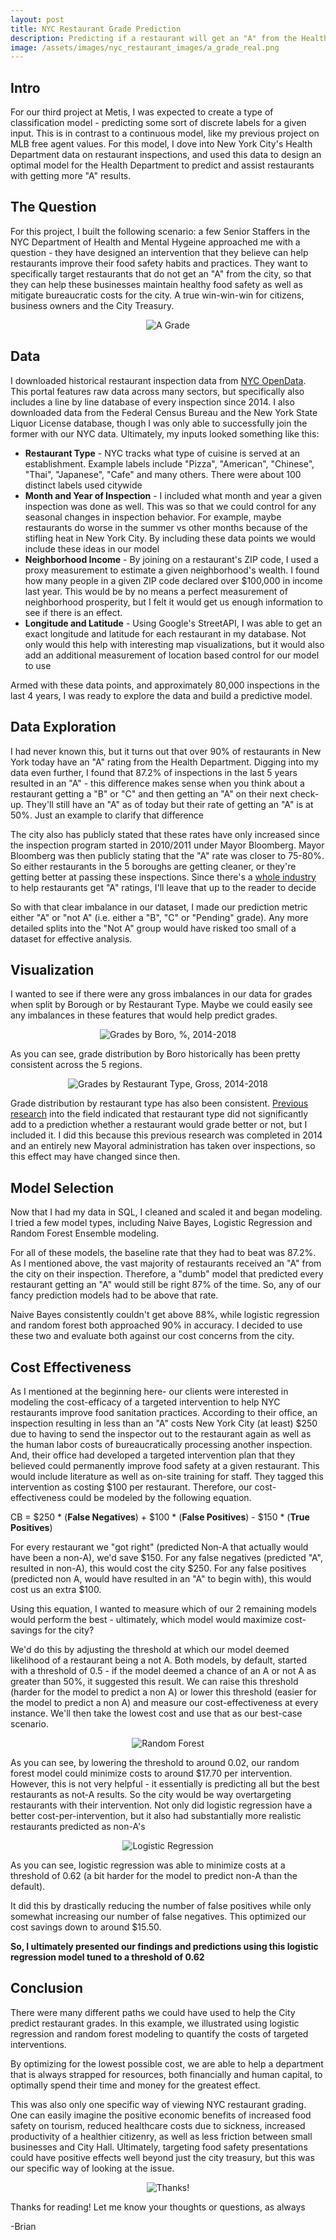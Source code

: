 ```yaml
---
layout: post
title: NYC Restaurant Grade Prediction
description: Predicting if a restaurant will get an "A" from the Health Department
image: /assets/images/nyc_restaurant_images/a_grade_real.png
---
```


## Intro
For our third project at Metis, I was expected to create a type of classification model - predicting some sort of discrete labels for a given input. This is in contrast to a continuous model, like my previous project on MLB free agent values. For this model, I dove into New York City's Health Department data on restaurant inspections, and used this data to design an optimal model for the Health Department to predict and assist restaurants with getting more "A" results.

## The Question
For this project, I built the following scenario: a few Senior Staffers in the NYC Department of Health and Mental Hygeine approached me with a question - they have designed an intervention that they believe can help restaurants improve their food safety habits and practices. They want to specifically target restaurants that do not get an "A" from the city, so that they can help these businesses maintain healthy food safety as well as mitigate bureaucratic costs for the city. A true win-win-win for citizens, business owners and the City Treasury.

<p align="center">
  <img src="/assets/images/nyc_restaurant_images/a_grade_real.png" alt="A Grade"/>
</p>

## Data
I downloaded historical restaurant inspection data from [NYC OpenData](https://data.cityofnewyork.us/Health/DOHMH-New-York-City-Restaurant-Inspection-Results/xx67-kt59). This portal features raw data across many sectors, but specifically also includes a line by line database of every inspection since 2014. I also downloaded data from the Federal Census Bureau and the New York State Liquor License database, though I was only able to successfully join the former with our NYC data. Ultimately, my inputs looked something like this:

* **Restaurant Type** - NYC tracks what type of cuisine is served at an establishment. Example labels include "Pizza", "American", "Chinese", "Thai", "Japanese", "Cafe" and many others. There were about 100 distinct labels used citywide
* **Month and Year of Inspection** - I included what month and year a given inspection was done as well. This was so that we could control for any seasonal changes in inspection behavior. For example, maybe restaurants do worse in the summer vs other months because of the stifling heat in New York City. By including these data points we would include these ideas in our model
* **Neighborhood Income** - By joining on a restaurant's ZIP code, I used a proxy measurement to estimate a given neighborhood's wealth. I found how many people in a given ZIP code declared over $100,000 in income last year. This would be by no means a perfect measurement of neighborhood prosperity, but I felt it would get us enough information to see if there is an effect.
* **Longitude and Latitude** - Using Google's StreetAPI, I was able to get an exact longitude and latitude for each restaurant in my database. Not only would this help with interesting map visualizations, but it would also add an additional measurement of location based control for our model to use


Armed with these data points, and approximately 80,000 inspections in the last 4 years, I was ready to explore the data and build a predictive model.

## Data Exploration

I had never known this, but it turns out that over 90% of restaurants in New York today have an "A" rating from the Health Department. Digging into my data even further, I found that 87.2% of inspections in the last 5 years resulted in an "A" - this difference makes sense when you think about a restaurant getting a "B" or "C" and then getting an "A" on their next check-up. They'll still have an "A" as of today but their rate of getting an "A" is at 50%. Just an example to clarify that difference

The city also has publicly stated that these rates have only increased since the inspection program started in 2010/2011 under Mayor Bloomberg. Mayor Bloomberg was then publicly stating that the "A" rate was closer to 75-80%. So either restaurants in the 5 boroughs are getting cleaner, or they're getting better at passing these inspections. Since there's a [whole industry](https://www.nytimes.com/2015/10/05/nyregion/health-exam-help-for-restaurants-to-avoid-rodents-or-worse-a-c.html?action=click&contentCollection=N.Y.%20%2F%20Region&module=RelatedCoverage&region=EndOfArticle&pgtype=article) to help restaurants get "A" ratings, I'll leave that up to the reader to decide

So with that clear imbalance in our dataset, I made our prediction metric either "A" or "not A" (i.e. either a "B", "C" or "Pending" grade). Any more detailed splits into the "Not A" group would have risked too small of a dataset for effective analysis.

## Visualization
I wanted to see if there were any gross imbalances in our data for grades when split by Borough or by Restaurant Type. Maybe we could easily see any imbalances in these features that would help predict grades.

<p align="center">
  <img src="/assets/images/nyc_restaurant_images/grades_by_boro_total.png" alt="Grades by Boro, %, 2014-2018"/>
</p>

As you can see, grade distribution by Boro historically has been pretty consistent across the 5 regions.

<p align="center">
  <img src="/assets/images/nyc_restaurant_images/cuisine_type_gross.png" alt="Grades by Restaurant Type, Gross, 2014-2018"/>
</p>

Grade distribution by restaurant type has also been consistent. [Previous research](https://ebph.it/article/view/9442) into the field indicated that restaurant type did not significantly add to a prediction whether a restaurant would grade better or not, but I included it. I did this because this previous research was completed in 2014 and an entirely new Mayoral administration has taken over inspections, so this effect may have changed since then.

## Model Selection
Now that I had my data in SQL, I cleaned and scaled it and began modeling. I tried a few model types, including Naive Bayes, Logistic Regression and Random Forest Ensemble modeling.

For all of these models, the baseline rate that they had to beat was 87.2%. As I mentioned above, the vast majority of restaurants received an "A" from the city on their inspection. Therefore, a "dumb" model that predicted every restaurant getting an "A" would still be right 87% of the time. So, any of our fancy prediction models had to be above that rate.

Naive Bayes consistently couldn't get above 88%, while logistic regression and random forest both approached 90% in accuracy. I decided to use these two and evaluate both against our cost concerns from the city.

## Cost Effectiveness
As I mentioned at the beginning here- our clients were interested in modeling the cost-efficacy of a targeted intervention to help NYC restaurants improve food sanitation practices. According to their office, an inspection resulting in less than an "A" costs New York City (at least) $250 due to having to send the inspector out to the restaurant again as well as the human labor costs of bureaucratically processing another inspection. And, their office had developed a targeted intervention plan that they believed could permanently improve food safety at a given restaurant. This would include literature as well as on-site training for staff. They tagged this intervention as costing $100 per restaurant. Therefore, our cost-effectiveness could be modeled by the following equation.

CB = $250 \* (**False Negatives**) + $100 \* (**False Positives**) - $150 \* (**True Positives**)

For every restaurant we "got right" (predicted Non-A that actually would have been a non-A), we'd save $150. For any false negatives (predicted "A", resulted in non-A), this would cost the city $250. For any false positives (predicted non A, would have resulted in an "A" to begin with), this would cost us an extra $100.

Using this equation, I wanted to measure which of our 2 remaining models would perform the best - ultimately, which model would maximize cost-savings for the city?

We'd do this by adjusting the threshold at which our model deemed likelihood of a restaurant being a not A. Both models, by default, started with a threshold of 0.5 - if the model deemed a chance of an A or not A as greater than 50%, it suggested this result. We can raise this threshold (harder for the model to predict a non A) or lower this threshold (easier for the model to predict a non A) and measure our cost-effectiveness at every instance. We'll then take the lowest cost and use that as our best-case scenario.

<p align="center">
  <img src="/assets/images/nyc_restaurant_images/randforest_cost_eff.png" alt="Random Forest"/>
</p>

As you can see, by lowering the threshold to around 0.02, our random forest model could minimize costs to around $17.70 per intervention. However, this is not very helpful - it essentially is predicting all but the best restaurants as not-A results. So the city would be way overtargeting restaurants with their intervention. Not only did logistic regression have a better cost-per-intervention, but it also had substantially more realistic restaurants predicted as non-A's

<p align="center">
  <img src="/assets/images/nyc_restaurant_images/logistic_cost_eff.png" alt="Logistic Regression"/>
</p>

As you can see, logistic regression was able to minimize costs at a threshold of 0.62 (a bit harder for the model to predict non-A than the default).

It did this by drastically reducing the number of false positives while only somewhat increasing our number of false negatives. This optimized our cost savings down to around $15.50.

**So, I ultimately presented our findings and predictions using this logistic regression model tuned to a threshold of   0.62**

## Conclusion

There were many different paths we could have used to help the City predict restaurant grades. In this example, we illustrated using logistic regression and random forest modeling to quantify the costs of targeted interventions.

By optimizing for the lowest possible cost, we are able to help a department that is always strapped for resources, both financially and human capital, to optimally spend their time and money for the greatest effect.

This was also only one specific way of viewing NYC restaurant grading. One can easily imagine the positive economic benefits of increased food safety on tourism, reduced healthcare costs due to sickness, increased productivity of a healthier citizenry, as well as less friction between small businesses and City Hall. Ultimately, targeting food safety presentations could have positive effects well beyond just the city treasury, but this was our specific way of looking at the issue.

<p align="center">
  <img src="/assets/images/nyc_restaurant_images/a_grade_thanks.png" alt="Thanks!"/>
</p>

Thanks for reading! Let me know your thoughts or questions, as always

-Brian
